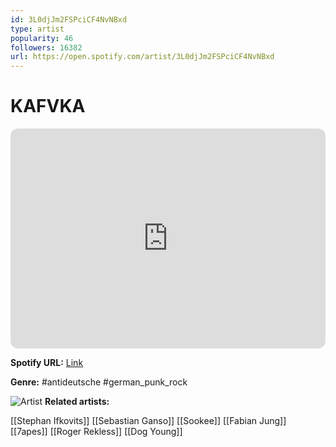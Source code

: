 ```yaml
---
id: 3L0djJm2FSPciCF4NvNBxd
type: artist
popularity: 46
followers: 16382
url: https://open.spotify.com/artist/3L0djJm2FSPciCF4NvNBxd
---
```

# KAFVKA

<iframe style="border-radius:12px" src="https://open.spotify.com/embed/artist/3L0djJm2FSPciCF4NvNBxd" width="100%" height="352" frameBorder="0" allowfullscreen="" allow="autoplay; clipboard-write; encrypted-media; fullscreen; picture-in-picture" loading="lazy"></iframe>

**Spotify URL:** [Link](https://open.spotify.com/artist/3L0djJm2FSPciCF4NvNBxd)

**Genre:**  #antideutsche #german_punk_rock

![Artist](https://i.scdn.co/image/ab6761610000e5eb8d85f9db7eab3d555bc247a2)
**Related artists:**

[[Stephan Ifkovits]]
[[Sebastian Ganso]]
[[Sookee]]
[[Fabian Jung]]
[[7apes]]
[[Roger Rekless]]
[[Dog Young]]
